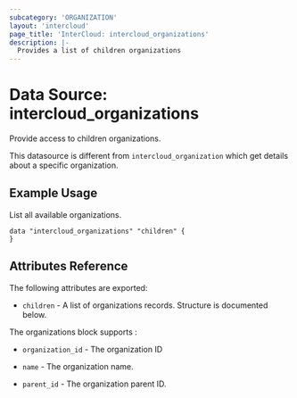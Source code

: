 ```yaml
---
subcategory: 'ORGANIZATION'
layout: 'intercloud'
page_title: 'InterCloud: intercloud_organizations'
description: |-
  Provides a list of children organizations
---
```


# Data Source: intercloud_organizations

Provide access to children organizations.

This datasource is different from `intercloud_organization` which get details
about a specific organization.

## Example Usage

List all available organizations.

```hcl
data "intercloud_organizations" "children" {
}
```

## Attributes Reference

The following attributes are exported:

- `children` - A list of organizations records. Structure is documented below.

The organizations block supports :

- `organization_id` - The organization ID

- `name` - The organization name.

- `parent_id` - The organization parent ID.
